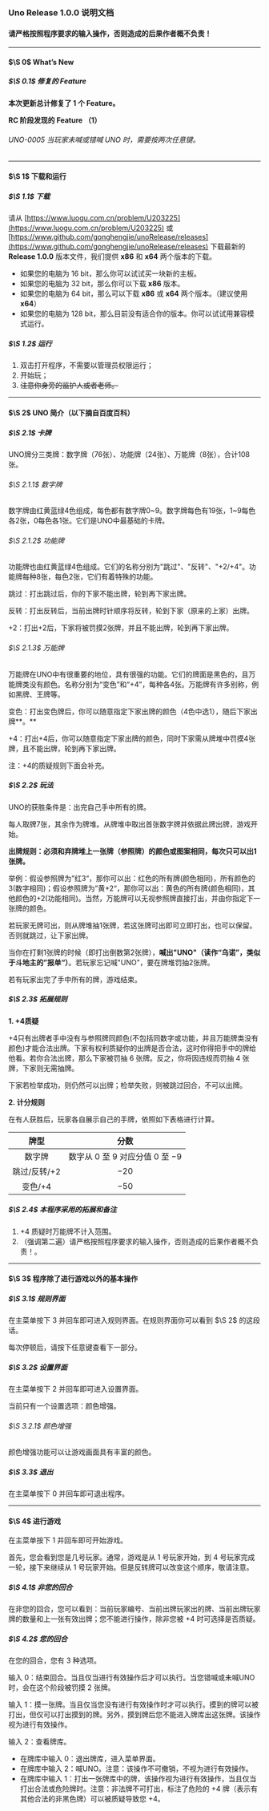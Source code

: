 ### $\textbf{Uno Release 1.0.0}$ 说明文档

#### 请严格按照程序要求的输入操作，否则造成的后果作者概不负责！

---

#### $\S 0$   $\text{What's New}$

##### $\S 0.1$  修复的 $\text{Feature}$

**本次更新总计修复了 $1$ 个 $\text{Feature}$。**

**RC 阶段发现的 $\text{Feature}$ （$1$）**

###### $\text{UNO-0005}$  当玩家未喊或错喊 UNO 时，需要按两次任意键。

---

#### $\S 1$   下载和运行

##### $\S 1.1$ 下载

请从 [https://www.luogu.com.cn/problem/U203225](https://www.luogu.com.cn/problem/U203225) 或 [https://www.github.com/gonghengjie/unoRelease/releases](https://www.github.com/gonghengjie/unoRelease/releases) 下载最新的 $\textbf{Release 1.0.0}$ 版本文件，我们提供 $\textbf{x86}$ 和 $\textbf{x64}$ 两个版本的下载。

- 如果您的电脑为 $16\ \text{bit}$，那么你可以试试买一块新的主板。
- 如果您的电脑为 $32\ \text{bit}$，那么你可以下载 $\textbf{x86}$ 版本。 
- 如果您的电脑为 $64\ \text{bit}$，那么可以下载 $\textbf{x86}$ 或 $\textbf{x64}$ 两个版本。（建议使用 $\textbf{x64}$）
- 如果您的电脑为 $128\ \text{bit}$，那么目前没有适合你的版本。你可以试试用兼容模式运行。

##### $\S 1.2$ 运行

1. 双击打开程序，不需要以管理员权限运行；
2. 开始玩；
3. ~~注意你身旁的监护人或者老师。~~

---

#### $\S 2$   UNO 简介（以下摘自百度百科）

##### $\S 2.1$ 卡牌

UNO牌分三类牌：数字牌（76张）、功能牌（24张）、万能牌（8张），合计108张。

###### $\S 2.1.1$ 数字牌

数字牌由红黄蓝绿4色组成，每色都有数字牌0~9。数字牌每色有19张，1~9每色各2张，0每色各1张。它们是UNO中最基础的卡牌。

###### $\S 2.1.2$ 功能牌

功能牌也由红黄蓝绿4色组成。它们的名称分别为"跳过"、"反转"、"+2/+4"。功能牌每种8张，每色2张，它们有着特殊的功能。

跳过：打出跳过后，你的下家不能出牌，轮到再下家出牌。

反转：打出反转后，当前出牌时针顺序将反转，轮到下家（原来的上家）出牌。

+2：打出+2后，下家将被罚摸2张牌，并且不能出牌，轮到再下家出牌。

###### $\S 2.1.3$ 万能牌

万能牌在UNO中有很重要的地位，具有很强的功能。它们的牌面是黑色的，且万能牌类没有颜色。名称分别为“变色”和“+4”，每种各4张。万能牌有许多别称，例如黑牌、王牌等。

变色：打出变色牌后，你可以随意指定下家出牌的颜色（4色中选1），随后下家出牌**。**

+4：打出+4后，你可以随意指定下家出牌的颜色，同时下家需从牌堆中罚摸4张牌，且不能出牌，轮到再下家出牌。

注：+4的质疑规则下面会补充。

##### $\S 2.2$ 玩法

UNO的获胜条件是：出完自己手中所有的牌。

每人取牌7张，其余作为牌堆。从牌堆中取出首张数字牌并依据此牌出牌，游戏开始。

**出牌规则：必须和弃牌堆上一张牌（参照牌）的颜色或图案相同，每次只可以出1张牌。**

举例：假设参照牌为”红3“，那你可以出：红色的所有牌(颜色相同)，所有颜色的3(数字相同)；假设参照牌为”黄+2“，那你可以出：黄色的所有牌(颜色相同)，其他颜色的+2(功能相同)。当然，万能牌可以无视参照牌直接打出，并由你指定下一张牌的颜色。

若玩家无牌可出，则从牌堆抽1张牌，若这张牌可出即可立即打出，也可以保留。否则就跳过，让下家出牌。

当你在打剩1张牌的时候（即打出倒数第2张牌），**喊出"UNO"（读作“乌诺”，类似于斗地主的”报单“）**。若玩家忘记喊"UNO"，要在牌堆罚抽2张牌。

若有玩家出完了手中所有的牌，游戏结束。

##### $\S 2.3$ 拓展规则

**1. +4质疑**

+4只有出牌者手中没有与参照牌同颜色(不包括同数字或功能，并且万能牌类没有颜色)才能合法出牌。下家有权利质疑你的出牌是否合法，这时你得把手中的牌给他看。若你合法出牌，那么下家被罚抽 $6$ 张牌。反之，你将因违规而罚抽 $4$ 张牌，下家则无需抽牌。

下家若检举成功，则仍然可以出牌；检举失败，则被跳过回合，不可以出牌。

**2. 计分规则**

在有人获胜后，玩家各自展示自己的手牌，依照如下表格进行计算。

|     牌型     |                  分数                   |
| :----------: | :-------------------------------------: |
|    数字牌    | 数字从 $0$ 至 $9$ 对应分值 $0$  至 $-9$ |
| 跳过/反转/+2 |                  $-20$                  |
|   变色/+4    |                  $-50$                  |

##### $\S 2.4$ 本程序采用的拓展和备注

1. +4 质疑时万能牌不计入范围。
2. （强调第二遍）请严格按照程序要求的输入操作，否则造成的后果作者概不负责！。

---

#### $\S 3$   程序除了进行游戏以外的基本操作

##### $\S 3.1$  规则界面

在主菜单按下 $3$ 并回车即可进入规则界面。在规则界面你可以看到 $\S 2$ 的这段话。

每次停顿后，请按下任意键查看下一部分。

##### $\S 3.2$  设置界面

在主菜单按下 $2$ 并回车即可进入设置界面。

当前只有一个设置选项：颜色增强。

###### $\S 3.2.1$ 颜色增强

颜色增强功能可以让游戏画面具有丰富的颜色。

##### $\S 3.3$  退出

在主菜单按下 $0$ 并回车即可退出程序。

---

#### $\S 4$   进行游戏

在主菜单按下 $1$ 并回车即可开始游戏。

首先，您会看到您是几号玩家。通常，游戏是从 $1$ 号玩家开始，到 $4$ 号玩家完成一轮，接下来继续从 $1$ 号玩家开始。但是反转牌可以改变这个顺序，敬请注意。

##### $\S 4.1$  非您的回合

在非您的回合，您可以看到：当前玩家编号、当前出牌玩家出的牌、当前出牌玩家牌的数量和上一张有效出牌；您不能进行操作，除非您被 +4 时可选择是否质疑。

##### $\S 4.2$  您的回合

在您的回合，您有 $3$ 种选项。

输入 $0$：结束回合。当且仅当进行有效操作后才可以执行。当您错喊或未喊UNO时，会在这个阶段被罚摸 $2$ 张牌。

输入 $1$：摸一张牌。当且仅当您没有进行有效操作时才可以执行。摸到的牌可以被打出，但仅可以打出摸到的牌。另外，摸到牌后您不能进入牌库出这张牌。该操作视为进行有效操作。

输入 $2$：查看牌库。

- 在牌库中输入 $0$：退出牌库，进入菜单界面。
- 在牌库中输入 $2$：喊UNO。注意：该操作不可撤销，不视为进行有效操作。
- 在牌库中输入 $1$：打出一张牌库中的牌，该操作视为进行有效操作，当且仅当打出合法或危险牌时。注意：非法牌不可打出，标注了危险的 +4 牌（表示有其他合法的非黑色牌）可以被质疑导致您 +4。
